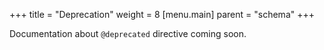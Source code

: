 +++
title = "Deprecation"
weight = 8
[menu.main]
    parent = "schema"
+++

Documentation about `@deprecated` directive coming soon.

<!-- @deprecated directive ... we just pass this through to the generated API, so users can deprecate their fields.  Most GraphQL tools will pick this up and give you a warning if you try and use a deprecated field, so we could show an example of that.-->
